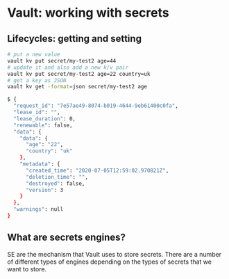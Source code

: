 # Vault: working with secrets

## Lifecycles: getting and setting

```sh
# put a new value
vault kv put secret/my-test2 age=44
# update it and also add a new k/v pair
vault kv put secret/my-test2 age=22 country=uk
# get a key as JSON
vault kv get -format=json secret/my-test2 age

$ {
  "request_id": "7e57ae49-8074-b019-4644-9eb61400c0fa",
  "lease_id": "",
  "lease_duration": 0,
  "renewable": false,
  "data": {
    "data": {
      "age": "22",
      "country": "uk"
    },
    "metadata": {
      "created_time": "2020-07-05T12:59:02.970821Z",
      "deletion_time": "",
      "destroyed": false,
      "version": 3
    }
  },
  "warnings": null
}
```

## What are secrets engines?

SE are the mechanism that Vault uses to store secrets. There are a number of different types of engines depending on the types of secrets that we want to store.
